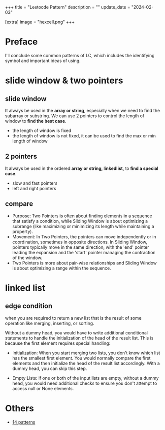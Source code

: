 +++
title = "Leetocde Pattern"
description = ""
update_date = "2024-02-03"

[extra]
image = "hexcell.png"
+++



# Preface

I'll conclude some common patterns of LC, which includes the identifying symbol and important ideas of using.

# slide window & two pointers

## slide window

It always be used in the **array or string**, especially when we need to find the subarray or substring. We can use 2 pointers to control the length of window to **find the best case**.

- the length of window is fixed
- the length of window is not fixed, it can be used to find the max or min length of window

## 2 pointers

It always be used in the ordered **array or string, linkedlist**, to **find a special case**.

- slow and fast pointers
- left and right pointers

## compare
- Purpose: Two Pointers is often about finding elements in a sequence that satisfy a condition, while Sliding Window is about optimizing a subrange (like maximizing or minimizing its length while maintaining a property).
- Movement: In Two Pointers, the pointers can move independently or in coordination, sometimes in opposite directions. In Sliding Window, pointers typically move in the same direction, with the 'end' pointer leading the expansion and the 'start' pointer managing the contraction of the window.
- Two Pointers is more about pair-wise relationships and Sliding Window is about optimizing a range within the sequence.


# linked list

## edge condition

when you are required to return a new list that is the result of some operation like merging, inserting, or sorting.

Without a dummy head, you would have to write additional conditional statements to handle the initialization of the head of the result list. This is because the first element requires special handling:

- Initialization: When you start merging two lists, you don't know which list has the smallest first element. You would normally compare the first elements and then initialize the head of the result list accordingly. With a dummy head, you can skip this step.

- Empty Lists: If one or both of the input lists are empty, without a dummy head, you would need additional checks to ensure you don't attempt to access null or None elements.


# Others

- [14 patterns](https://hackernoon.com/14-patterns-to-ace-any-coding-interview-question-c5bb3357f6ed)